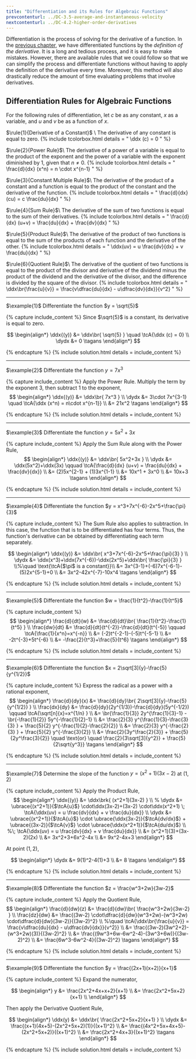 ```yaml
---
title: "Differentiation and its Rules for Algebraic Functions"
prevcontenturl: ../DC-3.5-average-and-instantaneous-velocity
nextcontenturl: ../DC-4.2-higher-order-derivatives
---
```



Differentiation is the process of solving for the derivative of a function. In the [previous chapter](../DC-3.1-introduction-to-derivatives), we have differentiated functions by the *definition of the derivative*. It is a long and tedious process, and it is easy to make mistakes. However, there are available rules that we could follow so that we can simplify the process and differentiate functions without having to apply the definition of the derivative every time. Moreover, this method will also drastically reduce the amount of time evaluating problems that involve derivatives.




## Differentiation Rules for Algebraic Functions
For the following rules of differentiation, let $c$ be as any constant, $x$ as a variable, and $u$ and $v$ be as a function of $x$.

$\rule{1}{Derivative of a Constant}$	\\
The derivative of any constant is equal to zero.
{% include tcolorbox.html
    details = "
		\ddx (c) = 0
    "
%}


$\rule{2}{Power Rule}$\\
The derivative of a power of a variable is equal to the product of the exponent and the power of a variable with the exponent diminished by 1, given that $n \neq 0$.
{% include tcolorbox.html
    details = "
		\frac{d}{dx} (x^n) = n \cdot x^{n-1}
    "
%}


	
$\rule{3}{Constant Multiple Rule}$\\
The derivative of the product of a constant and a function is equal to the product of the constant and the derivative of the function.
{% include tcolorbox.html
    details = "
		\frac{d}{dx} (cu) = c \frac{du}{dx}
    "
%}



$\rule{4}{Sum Rule}$\\
The derivative of the sum of two functions is equal to the sum of their derivatives.
{% include tcolorbox.html
    details = "
		\frac{d}{dx} (u+v) = \frac{du}{dx} + \frac{dv}{dx}
    "
%}


$\rule{5}{Product Rule}$\\
The derivative of the product of two functions is equal to the sum of the products of each function and the derivative of the other.
{% include tcolorbox.html
    details = "
		\ddx(uv) = u \frac{dv}{dx} + v \frac{du}{dx}
    "
%}


$\rule{6}{Quotient Rule}$\\
The derivative of the quotient of two functions is equal to the product of the divisor and derivative of the dividend minus the product of the dividend and the derivative of the divisor, and the difference is divided by the square of the divisor.
{% include tcolorbox.html
    details = "
		\ddx\br{\frac{u}{v}} = \frac{v\dfrac{du}{dx} - u\dfrac{dv}{dx}}{v^2}
    "
%}





---
$\example{1}$
Differentiate the function $y = \sqrt{5}$

{% capture include_content %}
Since $\sqrt{5}$ is a constant, its derivative is equal to zero.

$$
\begin{align*}
	\ddx{(y)} &= \ddx\br{ \sqrt{5} }  \quad \tcA{\ddx (c) = 0} \\
	\dydx &= 0	\tagans
\end{align*}
$$

{% endcapture %}
{% include solution.html details = include_content %}




---
$\example{2}$
Differentiate the function $y=7x^3$

{% capture include_content %}
Apply the Power Rule. Multiply the term by the exponent 3, then subtract 1 to the exponent,
$$
\begin{align*}
	\ddx{(y)} &= \ddx\br{ 7x^3 } \\
	\dydx &= 3\cdot 7x^{3-1}   \quad \tcA{\ddx (x^n) = n\cdot x^{n-1}} \\
	&= 21x^2		\tagans
\end{align*}
$$

{% endcapture %}
{% include solution.html details = include_content %}





---
$\example{3}$
Differentiate the function $y=5x^2+3x$

{% capture include_content %}
Apply the Sum Rule along with the Power Rule,
$$
\begin{align*}
	\ddx{(y)} &= \ddx\br{ 5x^2+3x } \\
	\dydx &= \ddx(5x^2)+\ddx(3x) \qquad \tcA{\frac{d}{dx} (u+v) = \frac{du}{dx} + \frac{dv}{dx}} \\
	&= (2)5x^{2-1} + (1)3x^{1-1} \\
	&= 10x^1 + 3x^0 \\
	&= 10x+3		\tagans
\end{align*}
$$

{% endcapture %}
{% include solution.html details = include_content %}



---
$\example{4}$
Differentiate the function $y = x^3+7x^{-6}-2x^5+\frac{\pi}{3}$

{% capture include_content %}
The Sum Rule also applies to subtraction. In this case, the function that is to be differentiated has four terms. Thus, the function's derivative can be obtained by differentiating each term separately.

$$
\begin{align*}
	\ddx{(y)} &= \ddx\br{ x^3+7x^{-6}-2x^5+\frac{\pi}{3} } \\
	\dydx &= \ddx(x^3)+\ddx(7x^{-6})-\ddx(2x^5)+\ddx\br{ \frac{\pi}{3} } \\%\quad \text{\tcA{$\pi$ is a constant}}\\
	&= 3x^{3-1}+(-6)7x^{-6-1}-(5)2x^{5-1}+0 \\
	&= 3x^2-42x^{-7}-10x^4		\tagans
\end{align*}
$$

{% endcapture %}
{% include solution.html details = include_content %}



---
$\example{5}$
Differentiate the function $w = \frac{1}{t^2}-\frac{1}{t^5}$

{% capture include_content %}
$$
\begin{align*}
	\frac{d}{dt}(w) &= \frac{d}{dt}\br{ \frac{1}{t^2}-\frac{1}{t^5} } \\
	\frac{dw}{dt} &= \frac{d}{dt}(t^{-2})-\frac{d}{dt}(t^{-5})	\qquad \tcA{\frac{1}{x^n}=x^{-n}} \\
	&= (-2)t^{-2-1}-(-5)t^{-5-1} \\
	&= -2t^{-3}+5t^{-6} \\
	&= -\frac{2}{t^3}+\frac{5}{t^6}		\tagans
\end{align*}
$$

{% endcapture %}
{% include solution.html details = include_content %}





---
$\example{6}$
Differentiate the function $x = 2\sqrt[3]{y}-\frac{5}{y^{1/2}}$

{% capture include_content %}
Express the radical as a power with a rational exponent,
$$
\begin{align*}
	\frac{d}{dy}(x) &= \frac{d}{dy}\br{ 2\sqrt[3]{y}-\frac{5}{y^{1/2}} } \\
	\frac{dx}{dy} &= \frac{d}{dy}(2y^{1/3})-\frac{d}{dy}(5y^{-1/2})	\qquad \tcA{\sqrt[n]{x}=x^{1/n} } \\
	&= \br{\frac{1}{3}} 2y^{\frac{1}{3}-1} - \br{-\frac{1}{2}} 5y^{-\frac{1}{2}-1} \\
	&=  \frac{2}{3} y^{\frac{1}{3}-\frac{3}{3} } + \frac{5}{2} y^{-\frac{1}{2}-\frac{2}{2}} \\
	&=  \frac{2}{3} y^{-\frac{2}{3} } + \frac{5}{2} y^{-\frac{3}{2}} \\
	&=  \frac{2}{3y^\frac{2}{3}} + \frac{5}{2y^\frac{3}{2}} 	
		\quad \text{or} \quad
		\frac{2}{3\sqrt[3]{y^2}} + \frac{5}{2\sqrt{y^3}} \tagans
\end{align*}
$$

{% endcapture %}
{% include solution.html details = include_content %}



---
$\example{7}$
Determine the slope of the function $y=(x^2+1)(3x-2)$ at $(1,2)$

{% capture include_content %}
Apply the Product Rule,
$$
\begin{align*}
	\ddx{(y)} &= \ddx\brk{ (x^2+1)(3x-2) } \\
	% \dydx &= \ubrace{(x^2+1)}{$\tcA{u}$} \cdot\ddx(3x-2)+(3x-2) \cdot\ddx(x^2+1) 	\; \tcA{\ddx(uv) = u \frac{dv}{dx} + v \frac{du}{dx}} \\
	\dydx &= \ubrace{(x^2+1)}{$\tcA{u}$} \cdot \ubrace{\ddx(3x-2)}{$\tcA{dv/dx}$} + \ubrace{(3x-2)}{$\tcA{v}$} \cdot \ubrace{\ddx(x^2+1)}{$\tcA{du/dx}$} 	\\ %\; \tcA{\ddx(uv) = u \frac{dv}{dx} + v \frac{du}{dx}} \\
	&= (x^2+1)(3)+(3x-2)(2x) \\
	&= 3x^2+3+6x^2-4x \\
	&= 9x^2-4x+3
\end{align*}
$$

At point $(1,2)$,

$$
\begin{align*}
	\dydx &= 9(1)^2-4(1)+3 \\
	&= 8		\tagans
\end{align*}
$$

{% endcapture %}
{% include solution.html details = include_content %}




---
$\example{8}$
Differentiate the function $z = \frac{w^3+2w}{3w-2}$

{% capture include_content %}
Apply the Quotient Rule,
$$
\begin{align*}
	\frac{d}{dw}(z) &= \frac{d}{dw}\br{ \frac{w^3+2w}{3w-2} } \\
	\frac{dz}{dw} &= \frac{(3w-2) \cdot\dfrac{d}{dw}(w^3+2w)-(w^3+2w) \cdot\dfrac{d}{dw}(3w-2)}{(3w-2)^2}	\\ %\quad \tcA{\ddx\br{\frac{u}{v}} = \frac{v\dfrac{du}{dx} - u\dfrac{dv}{dx}}{v^2}} \\
	&= \frac{(3w-2)(3w^2+2)-(w^3+2w)(3)}{(3w-2)^2} \\
	&= \frac{(9w^3+6w-6w^2-4)-(3w^3+6w)}{(3w-2)^2} \\
	&= \frac{6w^3-6w^2-4}{(3w-2)^2}		\tagans
\end{align*}
$$

{% endcapture %}
{% include solution.html details = include_content %}






---
$\example{9}$
Differentiate the function $y = \frac{(2x+1)(x+2)}{x+1}$

{% capture include_content %}
Expand the numerator,

$$
\begin{align*}
	y &= \frac{2x^2+4x+x+2}{x+1} \\
	&= \frac{2x^2+5x+2}{x+1} \\
\end{align*}
$$

Then apply the Derivative Quotient Rule,

$$
\begin{align*}
	\ddx(y) &= \ddx\br{ \frac{2x^2+5x+2}{x+1} } \\
	\dydx &= \frac{(x+1)(4x+5)-(2x^2+5x+2)(1)}{(x+1)^2} \\
	&= \frac{(4x^2+5x+4x+5)-(2x^2+5x+2)}{(x+1)^2} \\
	&= \frac{2x^2+4x+3}{(x+1)^2}		\tagans
\end{align*}
$$

{% endcapture %}
{% include solution.html details = include_content %}
